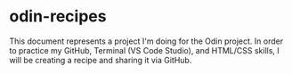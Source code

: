# odin-recipes
This document represents a project I'm doing for the Odin project. In order to practice my GitHub, Terminal (VS Code Studio), and HTML/CSS skills, I will be creating a recipe and sharing it via GitHub. 